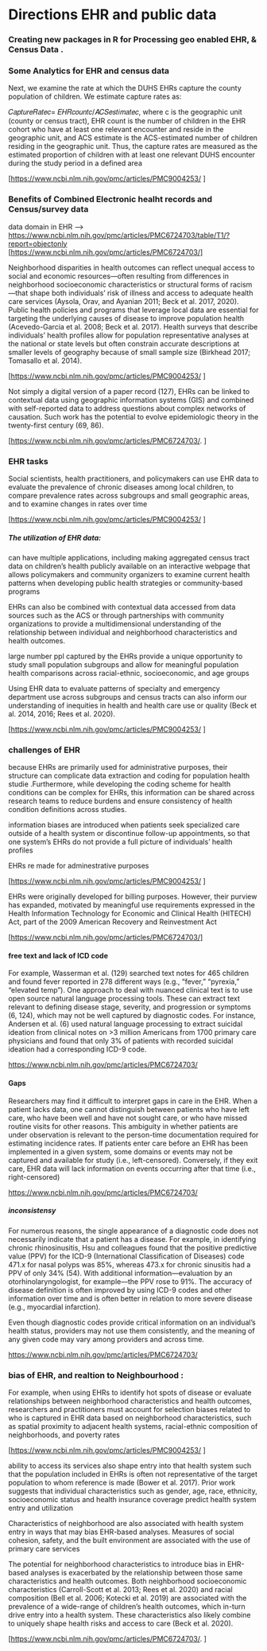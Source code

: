 # Directions EHR and public data

### Creating new packages in R for Processing geo enabled EHR, & Census Data .

### Some Analytics for EHR and census data

Next, we examine the rate at which the DUHS EHRs capture the county population of children. We estimate capture rates as:

𝐶𝑎𝑝𝑡𝑢𝑟𝑒𝑅𝑎𝑡𝑒𝑐= 𝐸𝐻𝑅𝑐𝑜𝑢𝑛𝑡𝑐/𝐴𝐶𝑆𝑒𝑠𝑡𝑖𝑚𝑎𝑡𝑒𝑐,
where c is the geographic unit (county or census tract), EHR count is the number of children in the EHR cohort who have at least one relevant encounter and reside in the geographic unit, and ACS estimate is the ACS-estimated number of children residing in the geographic unit. Thus, the capture rates are measured as the estimated proportion of children with at least one relevant DUHS encounter during the study period in a defined area

[https://www.ncbi.nlm.nih.gov/pmc/articles/PMC9004253/  ]

### Benefits of Combined Electronic healht records and Census/survey data

data domain in EHR --> https://www.ncbi.nlm.nih.gov/pmc/articles/PMC6724703/table/T1/?report=objectonly
[https://www.ncbi.nlm.nih.gov/pmc/articles/PMC6724703/]

Neighborhood disparities in health outcomes can reflect unequal access to social and economic resources—often resulting from differences in neighborhood socioeconomic characteristics or structural forms of racism—that shape both individuals’ risk of illness and access to adequate health care services (Aysola, Orav, and Ayanian 2011; Beck et al. 2017, 2020). Public health policies and programs that leverage local data are essential for targeting the underlying causes of disease to improve population health (Acevedo-Garcia et al. 2008; Beck et al. 2017). Health surveys that describe individuals’ health profiles allow for population representative analyses at the national or state levels but often constrain accurate descriptions at smaller levels of geography because of small sample size (Birkhead 2017; Tomasallo et al. 2014).

[https://www.ncbi.nlm.nih.gov/pmc/articles/PMC9004253/  ]


Not simply a digital version of a paper record (127), EHRs can be linked to contextual data using geographic information systems (GIS) and combined with self-reported data to address questions about complex networks of causation. Such work has the potential to evolve epidemiologic theory in the twenty-first century (69, 86).

[https://www.ncbi.nlm.nih.gov/pmc/articles/PMC6724703/. ]


### EHR tasks

Social scientists, health practitioners, and policymakers can use EHR data to evaluate the prevalence of chronic diseases among local children, to compare prevalence rates across subgroups and small geographic areas, and to examine changes in rates over time


[https://www.ncbi.nlm.nih.gov/pmc/articles/PMC9004253/  ]

##### The utilization of EHR data:

can have multiple applications, including making aggregated census tract data on children’s health publicly available on an interactive webpage that allows policymakers and community organizers to examine current health patterns when developing public health strategies or community-based programs

 EHRs can also be combined with contextual data accessed from data sources such as the ACS or through partnerships with community organizations to provide a multidimensional understanding of the relationship between individual and neighborhood characteristics and health outcomes.

 large number ppl captured by the EHRs provide a unique opportunity to study small population subgroups and allow for meaningful population health comparisons across racial-ethnic, socioeconomic, and age groups

Using EHR data to evaluate patterns of specialty and emergency department use across subgroups and census tracts can also inform our understanding of inequities in health and health care use or quality (Beck et al. 2014, 2016; Rees et al. 2020).

[https://www.ncbi.nlm.nih.gov/pmc/articles/PMC9004253/  ]



### challenges of EHR

because EHRs are primarily used for administrative purposes, their structure can complicate data extraction and coding for population health studie .Furthermore, while developing the coding scheme for health conditions can be complex for EHRs, this information can be shared across research teams to reduce burdens and ensure consistency of health condition definitions across studies.

 information biases are introduced when patients seek specialized care outside of a health system or discontinue follow-up appointments, so that one system’s EHRs do not provide a full picture of individuals’ health profiles


 EHRs re made for adminestrative purposes
 
[https://www.ncbi.nlm.nih.gov/pmc/articles/PMC9004253/  ]


EHRs were originally developed for billing purposes. However, their purview has expanded, motivated by meaningful use requirements expressed in the Health Information Technology for Economic and Clinical Health (HITECH) Act, part of the 2009 American Recovery and Reinvestment Act



[https://www.ncbi.nlm.nih.gov/pmc/articles/PMC6724703/]


#### free text and lack of ICD code

For example, Wasserman et al. (129) searched text notes for 465 children and found fever reported in 278 different ways (e.g., “fever,” “pyrexia,” “elevated temp”). One approach to deal with nuanced clinical text is to use open source natural language processing tools. These can extract text relevant to defining disease stage, severity, and progression or symptoms (6, 124), which may not be well captured by diagnostic codes. For instance, Andersen et al. (6) used natural language processing to extract suicidal ideation from clinical notes on >3 million Americans from 1700 primary care physicians and found that only 3% of patients with recorded suicidal ideation had a corresponding ICD-9 code.

https://www.ncbi.nlm.nih.gov/pmc/articles/PMC6724703/  

#### Gaps

Researchers may find it difficult to interpret gaps in care in the EHR. When a patient lacks data, one cannot distinguish between patients who have left care, who have been well and have not sought care, or who have missed routine visits for other reasons. This ambiguity in whether patients are under observation is relevant to the person-time documentation required for estimating incidence rates. If patients enter care before an EHR has been implemented in a given system, some domains or events may not be captured and available for study (i.e., left-censored). Conversely, if they exit care, EHR data will lack information on events occurring after that time (i.e., right-censored)

https://www.ncbi.nlm.nih.gov/pmc/articles/PMC6724703/  

##### inconsistensy 


For numerous reasons, the single appearance of a diagnostic code does not necessarily indicate that a patient has a disease. For example, in identifying chronic rhinosinusitis, Hsu and colleagues found that the positive predictive value (PPV) for the ICD-9 (International Classification of Diseases) code 471.x for nasal polyps was 85%, whereas 473.x for chronic sinusitis had a PPV of only 34% (54). With additional information—evaluation by an otorhinolaryngologist, for example—the PPV rose to 91%. The accuracy of disease definition is often improved by using ICD-9 codes and other information over time and is often better in relation to more severe disease (e.g., myocardial infarction). 


Even though diagnostic codes provide critical information on an individual’s health status, providers may not use them consistently, and the meaning of any given code may vary among providers and across time.

https://www.ncbi.nlm.nih.gov/pmc/articles/PMC6724703/  

### bias of EHR, and realtion to Neighbourhood :

For example, when using EHRs to identify hot spots of disease or evaluate relationships between neighborhood characteristics and health outcomes, researchers and practitioners must account for selection biases related to who is captured in EHR data based on neighborhood characteristics, such as spatial proximity to adjacent health systems, racial-ethnic composition of neighborhoods, and poverty rates

[https://www.ncbi.nlm.nih.gov/pmc/articles/PMC9004253/  ]


ability to access its services also shape entry into that health system such that the population included in EHRs is often not representative of the target population to whom reference is made (Bower et al. 2017). Prior work suggests that individual characteristics such as gender, age, race, ethnicity, socioeconomic status and health insurance coverage predict health system entry and utilization

Characteristics of neighborhood are also associated with health system entry in ways that may bias EHR-based analyses. Measures of social cohesion, safety, and the built environment are associated with the use of primary care services


The potential for neighborhood characteristics to introduce bias in EHR-based analyses is exacerbated by the relationship between those same characteristics and health outcomes. Both neighborhood socioeconomic characteristics (Carroll-Scott et al. 2013; Rees et al. 2020) and racial composition (Bell et al. 2006; Kotecki et al. 2019) are associated with the prevalence of a wide-range of children’s health outcomes, which in-turn drive entry into a health system. These characteristics also likely combine to uniquely shape health risks and access to care (Beck et al. 2020).

[https://www.ncbi.nlm.nih.gov/pmc/articles/PMC6724703/. ]
